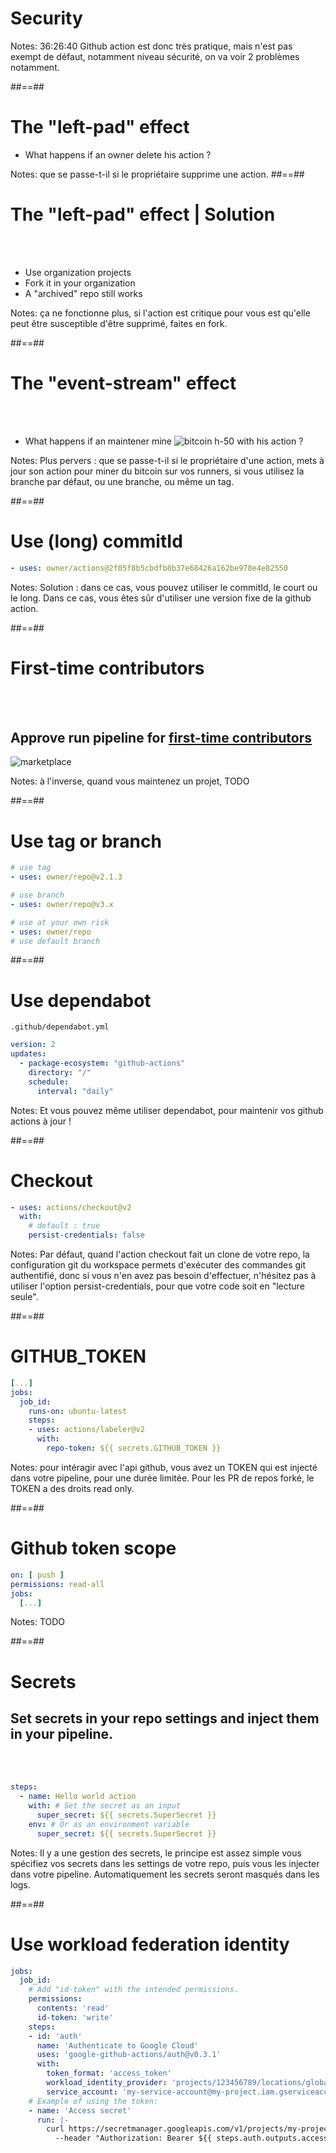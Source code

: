 

<!-- .slide: class="transition sfeir-bg-red" -->
# Security

Notes: 36:26:40 Github action est donc très pratique, mais n'est pas exempt de défaut, notamment niveau sécurité, on va voir 2 problèmes notamment.

##==##

# The "left-pad" effect

* What happens if an owner delete his action ?

Notes: que se passe-t-il si le propriétaire supprime une action.
##==##

# The "left-pad" effect | Solution
<br><br>

* Use organization projects
* Fork it in your organization
* A "archived" repo still works
<!-- .element: class="list-fragment" -->
Notes:  ça ne fonctionne plus, si l'action est critique pour vous est qu'elle peut être susceptible d'être supprimé, faites en fork.

##==##

# The "event-stream" effect
<br><br>
* What happens if an maintener mine ![bitcoin h-50](./assets/images/bitcoin-logo.png) with his action ?

Notes: Plus pervers : que se passe-t-il si le propriétaire d'une action, mets à jour son action pour miner du bitcoin sur vos runners, si vous utilisez la branche par défaut, ou une branche, ou même un tag. 

##==##
<!-- .slide: class="with-code" -->
# Use (long) commitId

```yaml
- uses: owner/actions@2f05f8b5cbdfb8b37e68426a162be978e4e82550
```
<!-- .element: class="big-code" -->
Notes: Solution : dans ce cas, vous pouvez utiliser le commitId, le court ou le long. Dans ce cas, vous êtes sûr d'utiliser une version fixe de la github action.

##==##

# First-time contributors
<br><br>

## Approve run pipeline for [first-time contributors](https://docs.github.com/en/actions/managing-workflow-runs/approving-workflow-runs-from-public-forks)
![marketplace](./assets/images/first-time-contributor.png)

Notes: à l'inverse, quand vous maintenez un projet,  TODO

##==##
<!-- .slide: class="with-code" -->
# Use tag or branch

```yaml
# use tag
- uses: owner/repo@v2.1.3
```
<!-- .element: class="big-code" -->

```yaml
# use branch
- uses: owner/repo@v3.x
```
<!-- .element: class="big-code" -->

```yaml
# use at your own risk 
- uses: owner/repo
# use default branch
```
<!-- .element: class="big-code" -->

##==##
<!-- .slide: class="with-code" -->
# Use dependabot

`.github/dependabot.yml`
```yaml
version: 2
updates:
  - package-ecosystem: "github-actions"
    directory: "/"
    schedule:
      interval: "daily"
```
<!-- .element: class="big-code" -->

Notes: Et vous pouvez même utiliser dependabot, pour maintenir vos github actions à jour !

##==##
<!-- .slide: class="with-code" -->
# Checkout

```yaml
- uses: actions/checkout@v2
  with:
    # default : true
    persist-credentials: false
```
<!-- .element: class="big-code" -->

Notes: Par défaut, quand l'action checkout fait un clone de votre repo, la configuration git du workspace permets d'exécuter des commandes git authentifié, donc si vous n'en avez pas besoin d'effectuer, n'hésitez pas à utiliser l'option persist-credentials, pour que votre code soit en "lecture seule".

##==##
<!-- .slide: class="with-code" -->
# GITHUB_TOKEN

```yaml
[...]
jobs:
  job_id:
    runs-on: ubuntu-latest
    steps:
    - uses: actions/labeler@v2
      with:
        repo-token: ${{ secrets.GITHUB_TOKEN }}
```
<!-- .element: class="big-code" -->

Notes: pour intéragir avec l'api github, vous avez un TOKEN qui est injecté dans votre pipeline, pour une durée limitée. Pour les PR de repos forké,
le TOKEN a des droits read only.


##==##

# Github token scope
<!-- .slide: class="with-code" -->
```yaml
on: [ push ]
permissions: read-all
jobs:
  [...]
```
<!-- .element: class="big-code" -->

Notes: TODO

##==##
<!-- .slide: class="with-code" -->
# Secrets

## Set secrets in your repo settings and inject them in your pipeline.
<br><br>
```yaml
steps:
  - name: Hello world action
    with: # Set the secret as an input
      super_secret: ${{ secrets.SuperSecret }}
    env: # Or as an environment variable
      super_secret: ${{ secrets.SuperSecret }}
```
<!-- .element: class="big-code" -->

Notes: Il y a une gestion des secrets, le principe est assez simple vous spécifiez vos secrets dans les settings de votre repo, puis vous les injecter dans votre pipeline. Automatiquement les secrets seront masqués dans les logs.

##==##

# Use workload federation identity

```yaml
jobs:
  job_id:
    # Add "id-token" with the intended permissions.
    permissions:
      contents: 'read'
      id-token: 'write'
    steps:
    - id: 'auth'
      name: 'Authenticate to Google Cloud'
      uses: 'google-github-actions/auth@v0.3.1'
      with:
        token_format: 'access_token'
        workload_identity_provider: 'projects/123456789/locations/global/workloadIdentityPools/my-pool/providers/my-provider'
        service_account: 'my-service-account@my-project.iam.gserviceaccount.com'
    # Example of using the token:
    - name: 'Access secret'
      run: |-
        curl https://secretmanager.googleapis.com/v1/projects/my-project/secrets/my-secret/versions/1:access \
          --header "Authorization: Bearer ${{ steps.auth.outputs.access_token }}"
```
